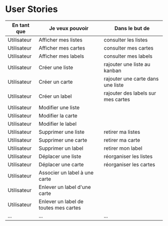 # User Stories

|En tant que|Je veux pouvoir| Dans le but de|
|---|---|---|
|Utilisateur| Afficher mes listes| consulter les listes|
|Utilisateur| Afficher mes cartes | consulter mes cartes|
|Utilisateur| Afficher mes labels | consulter mes labels|
|Utilisateur| Créer une liste| rajouter une liste au kanban|
|Utilisateur| Créer un carte | rajouter une carte dans une liste|
|Utilisateur| Créer un label | rajouter des labels sur mes cartes|
|Utilisateur| Modifier une liste||
|Utilisateur| Modifier la carte||
|Utilisateur| Modifier le label||
|Utilisateur| Supprimer une liste| retirer ma listes|
|Utilisateur| Supprimer une carte| retirer ma carte|
|Utilisateur| Supprimer un label| retirer mon label|
|Utilisateur| Déplacer une liste| réorganiser les listes|
|Utilisateur| Déplacer une carte| réorganiser les cartes|
|Utilisateur| Associer un label à une carte||
|Utilisateur| Enlever un label d'une carte||
|Utilisateur| Enlever un label de toutes mes cartes||
|...|...|...|
